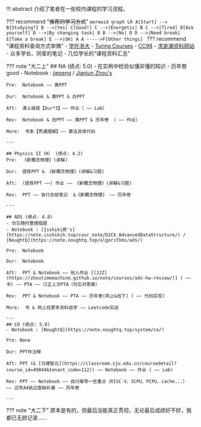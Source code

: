 !!! abstract 
    介绍了笔者在一些校内课程的学习流程。

??? recommend "~~推荐的学习方式~~"
    ```mermaid
    graph LR
      A[Start] --> B{Studying?}
      B -->|Yes| C[Good!]
      C -->|Energetic| B
      C -->|Tired| D[Ask yourself]
      D -->|By changing task| B
      B -->|No| D
      D -->|Need break| E[Take a break]
      E -->|OK| A
      A ----->F[Other things]
    ```
??? recommend "课程资料查询方式举隅"
    - [学在浙大](https://courses.zju.edu.cn/user/index)
    - [Turing Courses](https://zju-turing.github.io/TuringCourses/)
    - [CC98]()
    - [求是潮资料网站](https://qsctech.github.io/zju-icicles/)
    - 众多学长、同辈的笔记
    - 几位学长的“课程资料汇总”

??? note "大二上"
    ## NA (绩点: 5.0)
    - 在实例中检验似懂非懂的知识
    - 历年卷 good
    - Notebook : [jiepeng](https://note.jiepeng.tech/CS/NA/) / [Jianjun Zhou's](https://zhoutimemachine.github.io/note/courses/numerical/analysis/)  

    Pre:  Notebook —— 黄PPT  

    Dur:  Notebook & 黄PPT & 白PPT  

    Aft:  课上疑惑【Dur*3】—— 作业（ —— Lab）  

    Rev:  Notebook & 白PPT —— 黄PPT & 历年卷 （ —— 作业）  

    More:  书本【贯通理解】—— 算法具体代码  

    ---

    ## Physics II（H） (绩点: 4.2)
    Pre:  《新概念物理》(讲解)  

    Dur:  提炼PPT & 《新概念物理》(讲解&习题)  

    Aft:  (提炼PPT ——) 作业 —— 《新概念物理》(讲解&习题)  

    Rev:  PPT —— 自行总结笔记  &《新概念物理》 —— 历年卷  

    ---

    ## ADS (绩点: 4.8)
    - 勿忘随时整理错题
    - Notebook : [Isshiki修's](https://note.isshikih.top/cour_note/D2CX_AdvancedDataStructure/) / [NoughtQ](https://note.noughtq.top/algorithms/ads/)  

    Pre:  Notebook

    Dur:  Notebook

    Aft:  PPT & Notebook —— 他人作业 [[JJZ](https://zhoutimemachine.github.io/note/courses/ads-hw-review/)] ( —— 书) —— PTA —— 订正上次PTA（勿忘对答案）

    Rev:  PPT & Notebook —— PTA —— 历年卷(网上&线下) ( —— 代码实现)

    More:  书 & 网上找更多资料自学 —— Leetcode实战

    ---
    ## CO (绩点: 5.0)
    - Notebook : [NoughtQ](https://note.noughtq.top/system/co/)

    Pre: None

    Dur: PPT作注释

    Aft: PPT (& [马德智云](https://classroom.zju.edu.cn/coursedetail?course_id=49844&tenant_code=112)) —— Notebook —— 作业 ( —— Lab)

    Rev: PPT —— Notebook —— 自行推导一些重点（RISC-V、SCPU、PCPU、cache...） —— 边写A4纸边查缺补漏 —— 历年卷

    ---

??? note "大二下"
    原本是有的，但最后没能真正贯彻，无论最后成绩好不好，我都已无颜记录......
